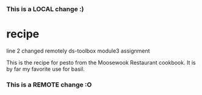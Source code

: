 ### This is a LOCAL change :)
# recipe
line 2 changed remotely
ds-toolbox module3 assignment


This is the recipe for pesto from the Moosewook Restaurant cookbook.
It is by far my favorite use for basil. 
### This is a REMOTE change :O
